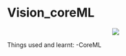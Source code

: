 # Vision_coreML
<p align="center">
<img src="https://img.shields.io/badge/swift-%204%20%7C%204.2%20-blue.svg" />
</p>

Things used and learnt:
-CoreML 
